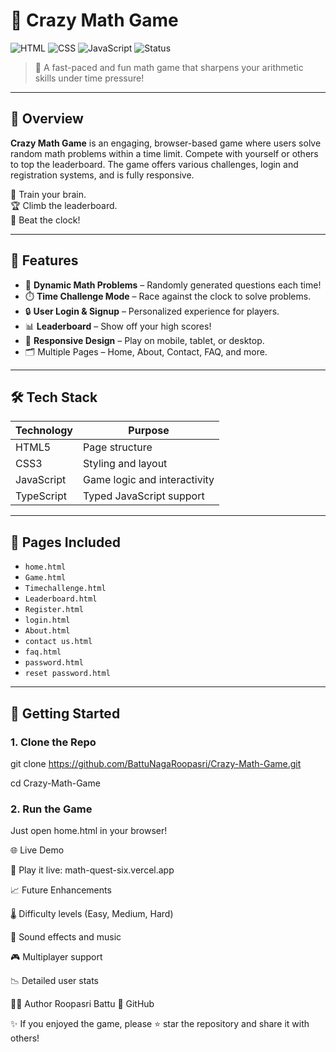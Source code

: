 # 🎲 Crazy Math Game

![HTML](https://img.shields.io/badge/HTML-5-orange?style=for-the-badge&logo=html5)
![CSS](https://img.shields.io/badge/CSS-3-blue?style=for-the-badge&logo=css3)
![JavaScript](https://img.shields.io/badge/JavaScript-yellow?style=for-the-badge&logo=javascript)
![Status](https://img.shields.io/badge/Status-Completed-brightgreen?style=for-the-badge)

> 🎯 A fast-paced and fun math game that sharpens your arithmetic skills under time pressure!

---

## 🧩 Overview

**Crazy Math Game** is an engaging, browser-based game where users solve random math problems within a time limit. Compete with yourself or others to top the leaderboard. The game offers various challenges, login and registration systems, and is fully responsive.

🧠 Train your brain.  
🏆 Climb the leaderboard.  
🚀 Beat the clock!

---

## 🌟 Features

- 🧮 **Dynamic Math Problems** – Randomly generated questions each time!
- ⏱️ **Time Challenge Mode** – Race against the clock to solve problems.
- 🔒 **User Login & Signup** – Personalized experience for players.
- 📊 **Leaderboard** – Show off your high scores!
- 📱 **Responsive Design** – Play on mobile, tablet, or desktop.
- 🗂️ Multiple Pages – Home, About, Contact, FAQ, and more.

---

## 🛠️ Tech Stack

| Technology | Purpose                |
|------------|------------------------|
| HTML5      | Page structure         |
| CSS3       | Styling and layout     |
| JavaScript | Game logic and interactivity |
| TypeScript | Typed JavaScript support |

---

## 🧪 Pages Included

- `home.html`
- `Game.html`
- `Timechallenge.html`
- `Leaderboard.html`
- `Register.html`
- `login.html`
- `About.html`
- `contact us.html`
- `faq.html`
- `password.html`
- `reset password.html`

---

## 🚀 Getting Started

### 1. Clone the Repo
git clone https://github.com/BattuNagaRoopasri/Crazy-Math-Game.git

cd Crazy-Math-Game
### 2. Run the Game
Just open home.html in your browser!

🌐 Live Demo

🔗 Play it live: math-quest-six.vercel.app

📈 Future Enhancements

🌡️ Difficulty levels (Easy, Medium, Hard)

🎵 Sound effects and music

🎮 Multiplayer support

📉 Detailed user stats

👩‍💻 Author
Roopasri Battu
📎 GitHub

✨ If you enjoyed the game, please ⭐ star the repository and share it with others!
